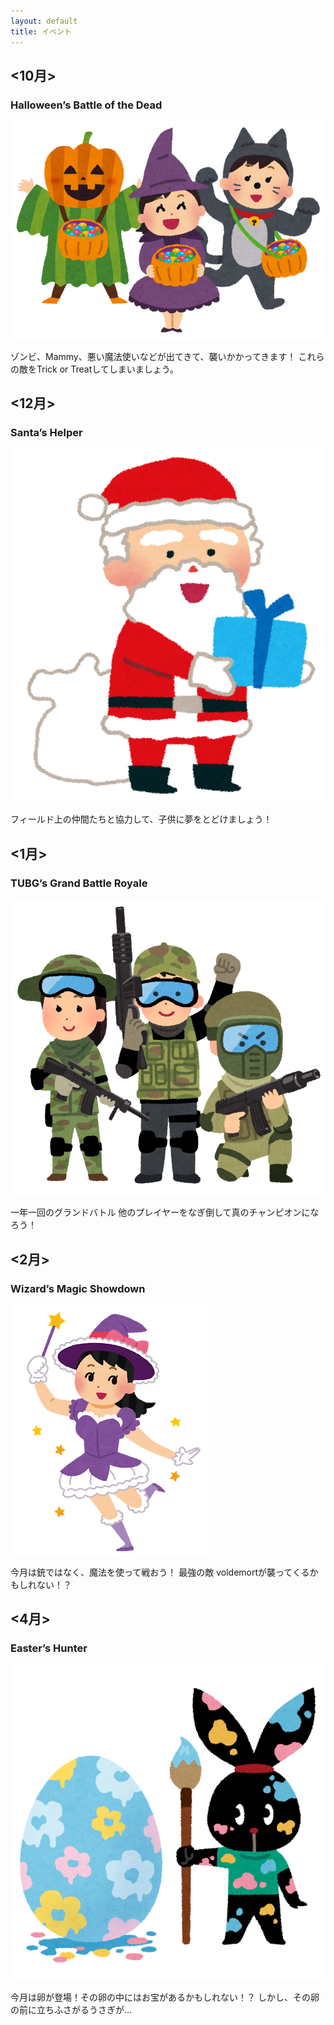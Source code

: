 ```yaml
---
layout: default
title: イベント
---
```


## <10月>
### Halloween’s Battle of the Dead
![トリックオアトリート](ソフトウェア工学image/halloween_trickortreat.png)

ゾンビ、Mammy、悪い魔法使いなどが出てきて、襲いかかってきます！
これらの敵をTrick or Treatしてしまいましょう。

## <12月>
### Santa’s Helper
![サンタのプレゼント](ソフトウェア工学image/christmas_santa_present.png)

フィールド上の仲間たちと協力して、子供に夢をとどけましょう！

## <1月>
### TUBG’s Grand Battle Royale
![サバイバル](ソフトウェア工学image/survival_game.png)

一年一回のグランドバトル
他のプレイヤーをなぎ倒して真のチャンピオンになろう！

## <2月>
### Wizard’s Magic Showdown
![魔法少女](ソフトウェア工学image/majo_girl_majokko.png)

今月は銃ではなく、魔法を使って戦おう！
最強の敵 voldemortが襲ってくるかもしれない！？

## <4月>
### Easter’s Hunter
![恐ろしいウサギ](ソフトウェア工学image/pyoko_easter_egg.png)

今月は卵が登場！その卵の中にはお宝があるかもしれない！？
しかし、その卵の前に立ちふさがるうさぎが…
